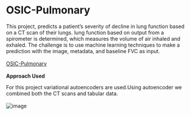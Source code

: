 # OSIC-Pulmonary

This project, predicts a patient’s severity of decline in lung function based on a CT scan of their lungs. lung function based on output from a spirometer is determined, which measures the volume of air inhaled and exhaled. The challenge is to use machine learning techniques to make a prediction with the image, metadata, and baseline FVC as input.
<br></br>
[OSIC-Pulmonary](https://www.kaggle.com/c/osic-pulmonary-fibrosis-progression/overview)
<br></br>
**Approach Used**

For this project variational autoencoders are used.Using autoencoder we combined both the CT scans and tabular data.
<br></br>![image](https://user-images.githubusercontent.com/34689952/95727346-a606f180-0c97-11eb-856f-65d37b4d28d0.png)
